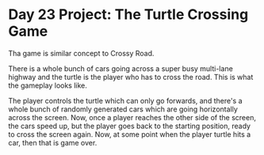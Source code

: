 # Day 23 Project: The Turtle Crossing Game

Tha game is similar concept to Crossy Road. 

There is a whole bunch of cars going across a super busy multi-lane highway 
and the turtle is the player who has to cross the road. 
This is what the gameplay looks like. 

The player controls the turtle which can only go forwards, and there's a whole 
bunch of randomly generated cars which are going horizontally across the screen. 
Now, once a player reaches the other side of the screen, the cars speed up,
but the player goes back to the starting position, ready to cross the screen again. 
Now, at some point when the player turtle hits a car, then that is game over.